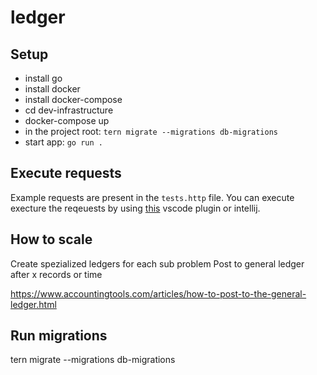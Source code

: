# ledger

## Setup

- install go
- install docker
- install docker-compose
- cd dev-infrastructure
- docker-compose up
- in the project root: `tern migrate --migrations db-migrations`
- start app: `go run .`

## Execute requests

Example requests are present in the `tests.http` file. You can execute execture the reqeuests by using [this](https://marketplace.visualstudio.com/items?itemName=humao.rest-client) vscode plugin or intellij.

## How to scale

Create spezialized ledgers for each sub problem
Post to general ledger after x records or time

https://www.accountingtools.com/articles/how-to-post-to-the-general-ledger.html

## Run migrations

tern migrate --migrations db-migrations
